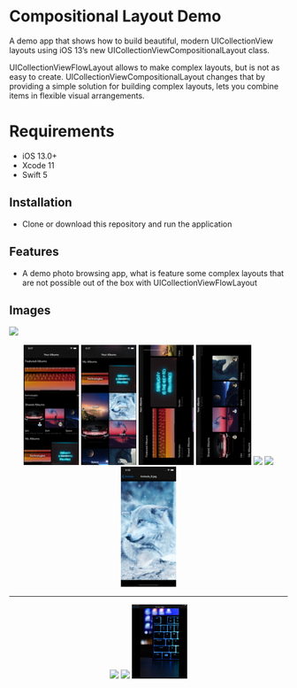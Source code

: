 # Compositional Layout Demo

A demo app that shows how to build beautiful, modern UICollectionView layouts using iOS 13’s new UICollectionViewCompositionalLayout class.

UICollectionViewFlowLayout allows to make complex layouts, but is not as easy to create.
UICollectionViewCompositionalLayout changes that by providing a simple solution for building complex layouts, lets you combine items in flexible visual arrangements.

# Requirements

- iOS 13.0+
- Xcode 11
- Swift 5

## Installation
- Clone or download this repository and run the application

## Features
- A demo photo browsing app, what is feature some complex layouts that are not possible out of the box with UICollectionViewFlowLayout

## Images

![](/Screenshots/video.gif)

<div align="center">
    <img src="/Screenshots/4.png" width="100px"</img>
    <img src="/Screenshots/5.png" width="100px"</img>
    <img src="/Screenshots/6.png" width="100px"</img> 
    <img src="/Screenshots/7.png" width="100px"</img> 
    <img src="/Screenshots/8.png" width="100px"</img> 
    <img src="/Screenshots/9.png" width="100px"</img>
    <img src="/Screenshots/10.png" width="100px"</img>
</div>

---

<div align="center">
    <img src="/Screenshots/1.png" width="100px"</img> 
    <img src="/Screenshots/2.png" width="100px"</img> 
    <img src="/Screenshots/3.png" width="100px"</img> 
</div>

